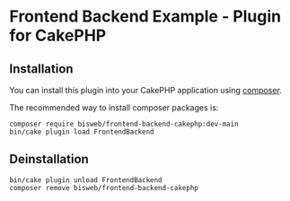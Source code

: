 # Frontend Backend Example - Plugin for CakePHP

## Installation

You can install this plugin into your CakePHP application using [composer](https://getcomposer.org).

The recommended way to install composer packages is:

```
composer require bisweb/frontend-backend-cakephp:dev-main
bin/cake plugin load FrontendBackend
```

## Deinstallation

```
bin/cake plugin unload FrontendBackend
composer remove bisweb/frontend-backend-cakephp
```